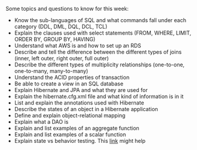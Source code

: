 Some topics and questions to know for this week:
- Know the sub-languages of SQL and what commands fall under each category (DDL, DML, DQL, DCL, TCL)
- Explain the clauses used with select statements (FROM, WHERE, LIMIT, ORDER BY, GROUP BY, HAVING)
- Understand what AWS is and how to set up an RDS
- Describe and tell the difference between the different types of joins (inner, left outer, right outer, full outer)
- Describe the different types of multiplicity relationships (one-to-one, one-to-many, many-to-many)
- Understand the ACID properties of transaction
- Be able to create a view in an SQL database
- Explain Hibernate and JPA and what they are used for
- Explain the hibernate.cfg.xml file and what kind of information is in it
- List and explain the annotations used with Hibernate
- Describe the states of an object in a Hibernate application
- Define and explain object-relational mapping
- Explain what a DAO is
- Explain and list examples of an aggregate function
- Explain and list examples of a scalar function
- Explain state vs behavior testing. This [link](https://coderstower.com/2019/09/24/unit-testing-behavior-vs-state/) might help